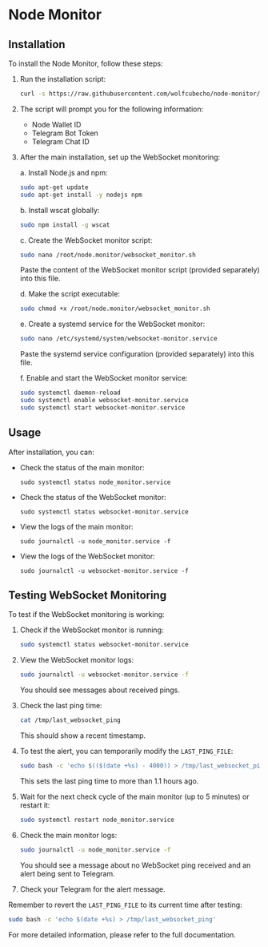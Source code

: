 # Node Monitor

## Installation

To install the Node Monitor, follow these steps:

1. Run the installation script:
   ```bash
   curl -s https://raw.githubusercontent.com/wolfcubecho/node-monitor/main/install.sh | sudo bash
   ```

2. The script will prompt you for the following information:
   - Node Wallet ID
   - Telegram Bot Token
   - Telegram Chat ID

3. After the main installation, set up the WebSocket monitoring:

   a. Install Node.js and npm:
      ```bash
      sudo apt-get update
      sudo apt-get install -y nodejs npm
      ```

   b. Install wscat globally:
      ```bash
      sudo npm install -g wscat
      ```

   c. Create the WebSocket monitor script:
      ```bash
      sudo nano /root/node.monitor/websocket_monitor.sh
      ```
      Paste the content of the WebSocket monitor script (provided separately) into this file.

   d. Make the script executable:
      ```bash
      sudo chmod +x /root/node.monitor/websocket_monitor.sh
      ```

   e. Create a systemd service for the WebSocket monitor:
      ```bash
      sudo nano /etc/systemd/system/websocket-monitor.service
      ```
      Paste the systemd service configuration (provided separately) into this file.

   f. Enable and start the WebSocket monitor service:
      ```bash
      sudo systemctl daemon-reload
      sudo systemctl enable websocket-monitor.service
      sudo systemctl start websocket-monitor.service
      ```

## Usage

After installation, you can:

- Check the status of the main monitor:
  ```
  sudo systemctl status node_monitor.service
  ```

- Check the status of the WebSocket monitor:
  ```
  sudo systemctl status websocket-monitor.service
  ```

- View the logs of the main monitor:
  ```
  sudo journalctl -u node_monitor.service -f
  ```

- View the logs of the WebSocket monitor:
  ```
  sudo journalctl -u websocket-monitor.service -f
  ```

## Testing WebSocket Monitoring

To test if the WebSocket monitoring is working:

1. Check if the WebSocket monitor is running:
   ```bash
   sudo systemctl status websocket-monitor.service
   ```

2. View the WebSocket monitor logs:
   ```bash
   sudo journalctl -u websocket-monitor.service -f
   ```
   You should see messages about received pings.

3. Check the last ping time:
   ```bash
   cat /tmp/last_websocket_ping
   ```
   This should show a recent timestamp.

4. To test the alert, you can temporarily modify the `LAST_PING_FILE`:
   ```bash
   sudo bash -c 'echo $(($(date +%s) - 4000)) > /tmp/last_websocket_ping'
   ```
   This sets the last ping time to more than 1.1 hours ago.

5. Wait for the next check cycle of the main monitor (up to 5 minutes) or restart it:
   ```bash
   sudo systemctl restart node_monitor.service
   ```

6. Check the main monitor logs:
   ```bash
   sudo journalctl -u node_monitor.service -f
   ```
   You should see a message about no WebSocket ping received and an alert being sent to Telegram.

7. Check your Telegram for the alert message.

Remember to revert the `LAST_PING_FILE` to its current time after testing:
```bash
sudo bash -c 'echo $(date +%s) > /tmp/last_websocket_ping'
```

For more detailed information, please refer to the full documentation.
